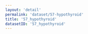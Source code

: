 ```yaml
---
layout: 'detail'
permalink: 'dataset/57-hypothyroid'
title: '57_hypothyroid'
datasetID: '57_hypothyroid'
---
```

